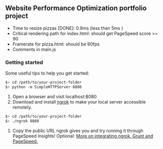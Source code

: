 ## Website Performance Optimization portfolio project

- Time to resize pizzas [DONE]: 0.9ms (less than 5ms )
- Critical rendering path for index.html: should get PageSpeed score >= 90
- Framerate for pizza.html: should be 60fps
- Comments in main.js

### Getting started
Some useful tips to help you get started:

  ```bash
  $> cd /path/to/your-project-folder
  $> python -m SimpleHTTPServer 8080
  ```

1. Open a browser and visit localhost:8080
1. Download and install [ngrok](https://ngrok.com/) to make your local server accessible remotely.

  ``` bash
  $> cd /path/to/your-project-folder
  $> ./ngrok 8080
  ```

1. Copy the public URL ngrok gives you and try running it through PageSpeed Insights! Optional: [More on integrating ngrok, Grunt and PageSpeed.](http://www.jamescryer.com/2014/06/12/grunt-pagespeed-and-ngrok-locally-testing/)

